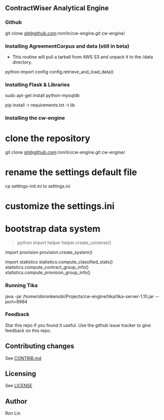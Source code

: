 ## ContractWiser Analytical Engine

### Github

git clone git@github.com:ronrlin/cw-engine.git cw-engine/

### Installing AgreementCorpus and data (still in beta)
* This routine will pull a tarball from AWS S3 and unpack it to the /data directory.

python
import config
config.retrieve_and_load_data()

### Installing Flask & Libraries

sudo apt-get install python-mysqldb

pip install -r requirements.txt -t lib

### Installing the cw-engine

# clone the repository
git clone git@github.com:ronrlin/cw-engine.git cw-engine/

# rename the settings default file
cp settings-init.ini to settings.ini

# customize the settings.ini

# bootstrap data system
> python
import helper
helper.create_universe()

import provision
provision.create_system()

import statistics
statistics.compute_classified_stats()
statistics.compute_contract_group_info()
statistics.compute_provision_group_info()

### Running Tika

java -jar /home/obironkenobi/Projects/cw-engine/tika/tika-server-1.10.jar --port=8984


### Feedback
Star this repo if you found it useful. Use the github issue tracker to give
feedback on this repo.

## Contributing changes
See [CONTRIB.md](CONTRIB.md)

## Licensing
See [LICENSE](LICENSE)

## Author
Ron Lin